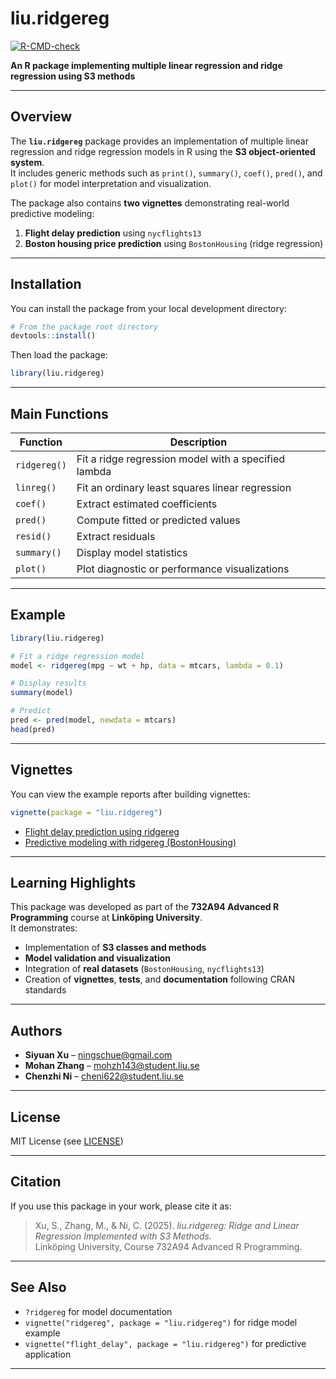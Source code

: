 # liu.ridgereg

[![R-CMD-check](https://github.com/mohzh143/liu.ridgereg/actions/workflows/R-CMD-check.yaml/badge.svg)](https://github.com/mohzh143/liu.ridgereg/actions/workflows/R-CMD-check.yaml)  

**An R package implementing multiple linear regression and ridge regression using S3 methods**

---

## Overview

The **`liu.ridgereg`** package provides an implementation of multiple linear regression and ridge regression models in R using the **S3 object-oriented system**.  
It includes generic methods such as `print()`, `summary()`, `coef()`, `pred()`, and `plot()` for model interpretation and visualization.

The package also contains **two vignettes** demonstrating real-world predictive modeling:
1. **Flight delay prediction** using `nycflights13`
2. **Boston housing price prediction** using `BostonHousing` (ridge regression)

---

## Installation

You can install the package from your local development directory:

```r
# From the package root directory
devtools::install()
```

Then load the package:

```r
library(liu.ridgereg)
```

---

## Main Functions

| Function | Description |
|-----------|-------------|
| `ridgereg()` | Fit a ridge regression model with a specified lambda |
| `linreg()` | Fit an ordinary least squares linear regression |
| `coef()` | Extract estimated coefficients |
| `pred()` | Compute fitted or predicted values |
| `resid()` | Extract residuals |
| `summary()` | Display model statistics |
| `plot()` | Plot diagnostic or performance visualizations |

---

## Example

```r
library(liu.ridgereg)

# Fit a ridge regression model
model <- ridgereg(mpg ~ wt + hp, data = mtcars, lambda = 0.1)

# Display results
summary(model)

# Predict
pred <- pred(model, newdata = mtcars)
head(pred)
```

---

## Vignettes

You can view the example reports after building vignettes:

```r
vignette(package = "liu.ridgereg")
```

- [Flight delay prediction using ridgereg](./doc/flight_delay.html)  
- [Predictive modeling with ridgereg (BostonHousing)](./doc/ridgereg.html)

---

## Learning Highlights

This package was developed as part of the **732A94 Advanced R Programming** course at **Linköping University**.  
It demonstrates:
- Implementation of **S3 classes and methods**  
- **Model validation and visualization**  
- Integration of **real datasets** (`BostonHousing`, `nycflights13`)  
- Creation of **vignettes**, **tests**, and **documentation** following CRAN standards  

---

## Authors

- **Siyuan Xu** – <ningschue@gmail.com>  
- **Mohan Zhang** – <mohzh143@student.liu.se>  
- **Chenzhi Ni** – <cheni622@student.liu.se>  

---

## License

MIT License (see [LICENSE](./LICENSE))

---

## Citation

If you use this package in your work, please cite it as:

> Xu, S., Zhang, M., & Ni, C. (2025). *liu.ridgereg: Ridge and Linear Regression Implemented with S3 Methods.*  
> Linköping University, Course 732A94 Advanced R Programming.

---

## See Also

- `?ridgereg` for model documentation  
- `vignette("ridgereg", package = "liu.ridgereg")` for ridge model example  
- `vignette("flight_delay", package = "liu.ridgereg")` for predictive application  

---


